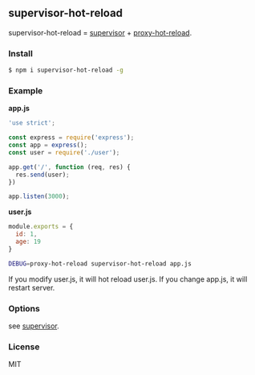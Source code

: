 ## supervisor-hot-reload

supervisor-hot-reload = [supervisor](https://github.com/petruisfan/node-supervisor) + [proxy-hot-reload](https://github.com/nswbmw/proxy-hot-reload).

### Install

```sh
$ npm i supervisor-hot-reload -g
```

### Example

**app.js**

```js
'use strict';

const express = require('express');
const app = express();
const user = require('./user');

app.get('/', function (req, res) {
  res.send(user);
})

app.listen(3000);
```

**user.js**

```js
module.exports = {
  id: 1,
  age: 19
}
```

```sh
DEBUG=proxy-hot-reload supervisor-hot-reload app.js
```

If you modify user.js, it will hot reload user.js. If you change app.js, it will restart server.

### Options

see [supervisor](https://github.com/petruisfan/node-supervisor#node-supervisor--).

### License

MIT